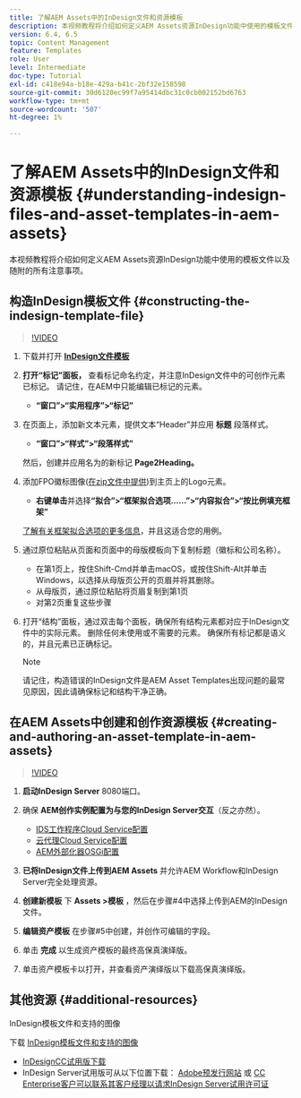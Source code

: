 ```yaml
---
title: 了解AEM Assets中的InDesign文件和资源模板
description: 本视频教程将介绍如何定义AEM Assets资源InDesign功能中使用的模板文件以及随附的所有注意事项。
version: 6.4, 6.5
topic: Content Management
feature: Templates
role: User
level: Intermediate
doc-type: Tutorial
exl-id: c418e94a-b18e-429a-b41c-2bf32e158598
source-git-commit: 30d6120ec99f7a95414dbc31c0cb002152bd6763
workflow-type: tm+mt
source-wordcount: '507'
ht-degree: 1%

---
```


# 了解AEM Assets中的InDesign文件和资源模板 {#understanding-indesign-files-and-asset-templates-in-aem-assets}

本视频教程将介绍如何定义AEM Assets资源InDesign功能中使用的模板文件以及随附的所有注意事项。

## 构造InDesign模板文件 {#constructing-the-indesign-template-file}

>[!VIDEO](https://video.tv.adobe.com/v/19293?quality=12&learn=on)

1. 下载并打开 [**InDesign文件模板**](assets/asset-templates-tutorial-video--supporting-files.zip)
2. **打开“标记”面板，** 查看标记命名约定，并注意InDesign文件中的可创作元素已标记。 请记住，在AEM中只能编辑已标记的元素。

   * **“窗口”>“实用程序”>“标记”**

3. 在页面上，添加新文本元素，提供文本“Header”并应用 **标题** 段落样式。

   * **“窗口”>“样式”>“段落样式”**

   然后，创建并应用名为的新标记 **Page2Heading。**

4. 添加FPO徽标图像([在zip文件中提供](assets/asset-templates-tutorial-video--supporting-files.zip))到主页上的Logo元素。

   * **右键单击**&#x200B;并选择&#x200B;**“拟合”>“框架拟合选项……”>“内容拟合”>“按比例填充框架”**

   [了解有关框架拟合选项的更多信息](https://helpx.adobe.com/indesign/using/frames-objects.html#fitting_objects_to_frames)，并且这适合您的用例。

5. 通过原位粘贴从页面和页面中的母版模板向下复制标题（徽标和公司名称）。

   * 在第1页上，按住Shift-Cmd并单击macOS，或按住Shift-Alt并单击Windows，以选择从母版页公开的页眉并将其删除。
   * 从母版页，通过原位粘贴将页眉复制到第1页
   * 对第2页重复这些步骤

6. 打开“结构”面板，通过双击每个面板，确保所有结构元素都对应于InDesign文件中的实际元素。 删除任何未使用或不需要的元素。 确保所有标记都是语义的，并且元素已正确标记。

   >[!NOTE]
   >
   >请记住，构造错误的InDesign文件是AEM Asset Templates出现问题的最常见原因，因此请确保标记和结构干净正确。

## 在AEM Assets中创建和创作资源模板 {#creating-and-authoring-an-asset-template-in-aem-assets}

>[!VIDEO](https://video.tv.adobe.com/v/19294?quality=12&learn=on)

1. **启动InDesign Server** 8080端口。
2. 确保 **AEM创作实例配置为与您的InDesign Server交互**（反之亦然）。

   * [IDS工作程序Cloud Service配置](http://localhost:4502/etc/cloudservices/proxy/ids.html)
   * [云代理Cloud Service配置](http://localhost:4502/etc/cloudservices/proxy.html)
   * [AEM外部化器OSGi配置](http://localhost:4502/system/console/configMgr)

3. **已将InDesign文件上传到AEM Assets** 并允许AEM Workflow和InDesign Server完全处理资源。
4. **创建新模板** 下 **Assets >模板** ，然后在步骤#4中选择上传到AEM的InDesign文件。
5. **编辑资产模板** 在步骤#5中创建，并创作可编辑的字段。
6. 单击 **完成** 以生成资产模板的最终高保真演绎版。
7. 单击资产模板卡以打开，并查看资产演绎版以下载高保真演绎版。

## 其他资源 {#additional-resources}

InDesign模板文件和支持的图像

下载 [InDesign模板文件和支持的图像](assets/asset-templates-tutorial-video--supporting-files-1.zip)

* [InDesignCC试用版下载](https://creative.adobe.com/products/download/indesign)
* InDesign Server试用版可从以下位置下载： [Adobe预发行网站](https://www.adobeprerelease.com/) 或 [CC Enterprise客户可以联系其客户经理以请求InDesign Server试用许可证](https://www.adobe.com/products/indesignserver/faq.html)
